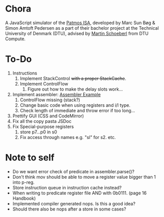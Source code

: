 # Chora
A JavaScript simulator of the [Patmos ISA](http://patmos.compute.dtu.dk/), developed by Marc Sun Bøg & Simon Amtoft Pedersen as a part of their bachelor project at the Technical University of Denmark (DTU), advised by [Martin Schoeberl](https://www.imm.dtu.dk/~masca/) from DTU Compute. 

# To-Do
1. Instructions 
    1. Implement StackControl ~~with a proper StackCache~~.
    2. Implement ControlFlow
        1. Figure out how to make the delay slots work...
2. Implement assembler: [Assembler Example](https://softwareengineering.stackexchange.com/questions/324587/write-an-assembler-in-c-why-writing-a-machine-code-translator-for-a-low-level)
    1. ControlFlow missing (stack?)
    2. Change basic code when using registers and i/l type.
    3. Check length of immediate and throw error if too long... 
4. Prettify GUI (CSS and CodeMirror)
5. Fix all the copy pasta JSDoc
6. Fix Special-purpose registers
    1. store p7...p0 in s0
    2. Fix access through names e.g. "sl" for s2. etc.

# Note to self
- Do we want error check of predicate in assembler.parse()?
- Don't think mov should be able to move a register value bigger than 1 into p-reg.
- Store instruction queue in instruction cache instead? 
- When writing to predicate register file AND with 0b0111. (page 16 Handbook)
- Implemented compiler generated nops. Is this a good idea?
- Should there also be nops after a store in some cases?
